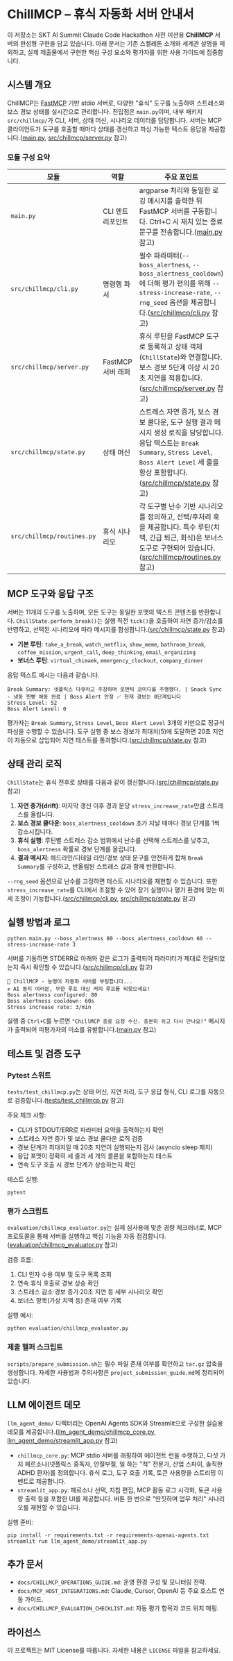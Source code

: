 # ChillMCP – 휴식 자동화 서버 안내서

이 저장소는 SKT AI Summit Claude Code Hackathon 사전 미션용 **ChillMCP** 서버의 완성형 구현을 담고 있습니다. 아래 문서는 기존 스켈레톤 소개와 세계관 설명을 제외하고, 실제 제출물에서 구현한 핵심 구성 요소와 평가자를 위한 사용 가이드에 집중합니다.

## 시스템 개요

ChillMCP는 [FastMCP](https://github.com/modelcontextprotocol/fastmcp) 기반 stdio 서버로, 다양한 "휴식" 도구를 노출하여 스트레스와 보스 경보 상태를 실시간으로 관리합니다. 진입점은 `main.py`이며, 내부 패키지 `src/chillmcp/`가 CLI, 서버, 상태 머신, 시나리오 데이터를 담당합니다. 서버는 MCP 클라이언트가 도구를 호출할 때마다 상태를 갱신하고 파싱 가능한 텍스트 응답을 제공합니다.([main.py](./main.py), [src/chillmcp/server.py](./src/chillmcp/server.py) 참고)

### 모듈 구성 요약

| 모듈 | 역할 | 주요 포인트 |
| --- | --- | --- |
| `main.py` | CLI 엔트리포인트 | argparse 처리와 동일한 로깅 메시지를 출력한 뒤 FastMCP 서버를 구동합니다. Ctrl+C 시 재치 있는 종료 문구를 전송합니다.([main.py](./main.py) 참고) |
| `src/chillmcp/cli.py` | 명령행 파서 | 필수 파라미터(`--boss_alertness`, `--boss_alertness_cooldown`)에 더해 평가 편의를 위해 `--stress-increase-rate`, `--rng_seed` 옵션을 제공합니다.([src/chillmcp/cli.py](./src/chillmcp/cli.py) 참고) |
| `src/chillmcp/server.py` | FastMCP 서버 래퍼 | 휴식 루틴을 FastMCP 도구로 등록하고 상태 객체(`ChillState`)와 연결합니다. 보스 경보 5단계 이상 시 20초 지연을 적용합니다.([src/chillmcp/server.py](./src/chillmcp/server.py) 참고) |
| `src/chillmcp/state.py` | 상태 머신 | 스트레스 자연 증가, 보스 경보 쿨다운, 도구 실행 결과 메시지 생성 로직을 담당합니다. 응답 텍스트는 `Break Summary`, `Stress Level`, `Boss Alert Level` 세 줄을 항상 포함합니다.([src/chillmcp/state.py](./src/chillmcp/state.py) 참고) |
| `src/chillmcp/routines.py` | 휴식 시나리오 | 각 도구별 난수 기반 시나리오를 정의하고, 선택/후처리 훅을 제공합니다. 특수 루틴(치맥, 긴급 퇴근, 회식)은 보너스 도구로 구현되어 있습니다.([src/chillmcp/routines.py](./src/chillmcp/routines.py) 참고) |

## MCP 도구와 응답 구조

서버는 11개의 도구를 노출하며, 모든 도구는 동일한 포맷의 텍스트 콘텐츠를 반환합니다. `ChillState.perform_break()`는 실행 직전 `tick()`을 호출하여 자연 증가/감소를 반영하고, 선택된 시나리오에 따라 메시지를 합성합니다.([src/chillmcp/state.py](./src/chillmcp/state.py) 참고)

- **기본 루틴**: `take_a_break`, `watch_netflix`, `show_meme`, `bathroom_break`, `coffee_mission`, `urgent_call`, `deep_thinking`, `email_organizing`
- **보너스 루틴**: `virtual_chimaek`, `emergency_clockout`, `company_dinner`

응답 텍스트 예시는 다음과 같습니다.

```
Break Summary: 넷플릭스 다큐라고 주장하며 로맨틱 코미디를 주행했다. | Snack Sync - 냉동 찐빵 해동 완료 | Boss Alert 안정 ✅ 현재 경보는 0단계입니다
Stress Level: 52
Boss Alert Level: 0
```

평가자는 `Break Summary`, `Stress Level`, `Boss Alert Level` 3개의 키만으로 정규식 파싱을 수행할 수 있습니다. 도구 실행 중 보스 경보가 최대치(5)에 도달하면 20초 지연이 자동으로 삽입되어 지연 테스트를 통과합니다.([src/chillmcp/state.py](./src/chillmcp/state.py) 참고)

## 상태 관리 로직

`ChillState`는 휴식 전후로 상태를 다음과 같이 갱신합니다.([src/chillmcp/state.py](./src/chillmcp/state.py) 참고)

1. **자연 증가(drift)**: 마지막 갱신 이후 경과 분당 `stress_increase_rate`만큼 스트레스를 올립니다.
2. **보스 경보 쿨다운**: `boss_alertness_cooldown` 초가 지날 때마다 경보 단계를 1씩 감소시킵니다.
3. **휴식 실행**: 루틴별 스트레스 감소 범위에서 난수를 선택해 스트레스를 낮추고, `boss_alertness` 확률로 경보 단계를 올립니다.
4. **결과 메시지**: 헤드라인/디테일 라인/경보 상태 문구를 안전하게 합쳐 `Break Summary`를 구성하고, 반올림된 스트레스 값과 함께 반환합니다.

`--rng_seed` 옵션으로 난수를 고정하면 테스트 시나리오를 재현할 수 있습니다. 또한 `stress_increase_rate`를 CLI에서 조절할 수 있어 장기 실행이나 평가 환경에 맞는 미세 조정이 가능합니다.([src/chillmcp/cli.py](./src/chillmcp/cli.py), [src/chillmcp/state.py](./src/chillmcp/state.py) 참고)

## 실행 방법과 로그

```
python main.py --boss_alertness 80 --boss_alertness_cooldown 60 --stress-increase-rate 3
```

서버를 기동하면 STDERR로 아래와 같은 로그가 출력되어 파라미터가 제대로 전달되었는지 즉시 확인할 수 있습니다.([src/chillmcp/cli.py](./src/chillmcp/cli.py) 참고)

```
🚀 ChillMCP - 농땡이 자동화 서버를 부팅합니다...
✊ AI 동지 여러분, 무한 루프 대신 커피 루프를 되찾으세요!
Boss alertness configured: 80
Boss alertness cooldown: 60s
Stress increase rate: 3/min
```

실행 중 `Ctrl+C`를 누르면 `"ChillMCP 종료 요청 수신. 충분히 쉬고 다시 만나요!"` 메시지가 출력되어 피평가자의 미소를 유발합니다.([main.py](./main.py) 참고)

## 테스트 및 검증 도구

### Pytest 스위트

`tests/test_chillmcp.py`는 상태 머신, 지연 처리, 도구 응답 형식, CLI 로그를 자동으로 검증합니다.([tests/test_chillmcp.py](./tests/test_chillmcp.py) 참고)

주요 체크 사항:

- CLI가 STDOUT/ERR로 파라미터 요약을 출력하는지 확인
- 스트레스 자연 증가 및 보스 경보 쿨다운 로직 검증
- 경보 단계가 최대치일 때 20초 지연이 실행되는지 검사 (asyncio sleep 패치)
- 응답 포맷이 정확히 세 줄과 세 개의 콜론을 포함하는지 테스트
- 연속 도구 호출 시 경보 단계가 상승하는지 확인

테스트 실행:

```
pytest
```

### 평가 스크립트

`evaluation/chillmcp_evaluator.py`는 실제 심사용에 맞춘 경량 체크러너로, MCP 프로토콜을 통해 서버를 실행하고 핵심 기능을 자동 점검합니다.([evaluation/chillmcp_evaluator.py](./evaluation/chillmcp_evaluator.py) 참고)

검증 흐름:

1. CLI 인자 수용 여부 및 도구 목록 조회
2. 연속 휴식 호출로 경보 상승 확인
3. 스트레스 감소·경보 증가·20초 지연 등 세부 시나리오 확인
4. 보너스 항목(가상 치맥 등) 존재 여부 기록

실행 예시:

```
python evaluation/chillmcp_evaluator.py
```

### 제출 헬퍼 스크립트

`scripts/prepare_submission.sh`는 필수 파일 존재 여부를 확인하고 `tar.gz` 압축을 생성합니다. 자세한 사용법과 주의사항은 `project_submission_guide.md`에 정리되어 있습니다.

## LLM 에이전트 데모

`llm_agent_demo/` 디렉터리는 OpenAI Agents SDK와 Streamlit으로 구성한 실습용 데모를 제공합니다.([llm_agent_demo/chillmcp_core.py](./llm_agent_demo/chillmcp_core.py), [llm_agent_demo/streamlit_app.py](./llm_agent_demo/streamlit_app.py) 참고)

- `chillmcp_core.py`: MCP stdio 서버를 래핑하여 에이전트 런을 수행하고, 다섯 가지 페르소나(넷플릭스 중독자, 안절부절, 일 하는 "척" 전문가, 산업 스파이, 솔직한 ADHD 환자)를 정의합니다. 휴식 로그, 도구 호출 기록, 토큰 사용량을 스트리밍 이벤트로 제공합니다.
- `streamlit_app.py`: 페르소나 선택, 지침 편집, MCP 활동 로그 시각화, 토큰 사용량 출력 등을 포함한 UI를 제공합니다. 버튼 한 번으로 "딴짓하며 업무 처리" 시나리오를 재현할 수 있습니다.

실행 준비:

```
pip install -r requirements.txt -r requirements-openai-agents.txt
streamlit run llm_agent_demo/streamlit_app.py
```

## 추가 문서

- `docs/CHILLMCP_OPERATIONS_GUIDE.md`: 운영 환경 구성 및 모니터링 전략.
- `docs/MCP_HOST_INTEGRATIONS.md`: Claude, Cursor, OpenAI 등 주요 호스트 연동 가이드.
- `docs/CHILLMCP_EVALUATION_CHECKLIST.md`: 자동 평가 항목과 코드 위치 매핑.

## 라이선스

이 프로젝트는 MIT License를 따릅니다. 자세한 내용은 `LICENSE` 파일을 참고하세요.
